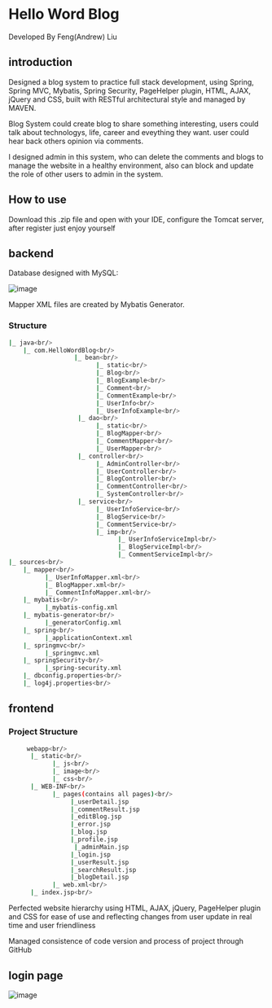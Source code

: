 # Hello Word Blog
Developed By Feng(Andrew) Liu
## introduction 
Designed a blog system to practice full stack development, using Spring, Spring MVC, Mybatis, Spring Security, PageHelper plugin, HTML, AJAX, jQuery and CSS, built with RESTful architectural style and managed by MAVEN.

Blog System could create blog to share something interesting, users could talk about technologys, life, career and eveything they want. user could hear back others opinion via comments.

I designed admin in this system, who can delete the comments and blogs to manage the website in a healthy environment, also can block and update the role of other users to admin in the system.

## How to use

Download this .zip file and open with your IDE, configure the Tomcat server, after register just enjoy yourself
 
## backend
Database designed with MySQL:

![image](https://github.com/fengliu1227/HelloWorldBlog/blob/master/eer.jpg)

Mapper XML files are created by Mybatis Generator.
### Structure
```bash
|_ java<br/>
    |_ com.HelloWordBlog<br/>
                  |_ bean<br/>
                        |_ static<br/>
                        |_ Blog<br/>
                        |_ BlogExample<br/>
                        |_ Comment<br/>
                        |_ CommentExample<br/>
                        |_ UserInfo<br/>
                        |_ UserInfoExample<br/>
                   |_ dao<br/>
                        |_ static<br/>
                        |_ BlogMapper<br/>
                        |_ CommentMapper<br/>
                        |_ UserMapper<br/>
                   |_ controller<br/>
                        |_ AdminController<br/>
                        |_ UserController<br/>
                        |_ BlogController<br/>
                        |_ CommentController<br/>
                        |_ SystemController<br/>
                   |_ service<br/>
                        |_ UserInfoService<br/>
                        |_ BlogService<br/>
                        |_ CommentService<br/>
                        |_ imp<br/>
                              |_ UserInfoServiceImpl<br/>
                              |_ BlogServiceImpl<br/>
                              |_ CommentServiceImpl<br/>
|_ sources<br/>
    |_ mapper<br/>
          |_ UserInfoMapper.xml<br/>
          |_ BlogMapper.xml<br/>
          |_ CommentInfoMapper.xml<br/>
    |_ mybatis<br/>
          |_mybatis-config.xml
    |_ mybatis-generator<br/>
          |_generatorConfig.xml
    |_ spring<br/>
          |_applicationContext.xml
    |_ springmvc<br/>
          |_springmvc.xml
    |_ springSecurity<br/>
          |_spring-security.xml
    |_ dbconfig.properties<br/>
    |_ log4j.properties<br/>
```

## frontend
### Project Structure
```bash
     webapp<br/>
      |_ static<br/>
            |_ js<br/>
            |_ image<br/>
            |_ css<br/>
      |_ WEB-INF<br/>
            |_ pages(contains all pages)<br/>
                 |_userDetail.jsp
                 |_commentResult.jsp
                 |_editBlog.jsp
                 |_error.jsp
                 |_blog.jsp
                 |_profile.jsp
                  |_adminMain.jsp
                 |_login.jsp
                 |_userResult.jsp
                 |_searchResult.jsp
                 |_blogDetail.jsp
            |_ web.xml<br/>
      |_ index.jsp<br/>
```

Perfected website hierarchy using HTML, AJAX, jQuery, PageHelper plugin and CSS for ease of use and reflecting changes from user update in real time and user friendliness

Managed consistence of code version and process of project through GitHub

## login page
![image](https://github.com/fengliu1227/HelloWorldBlog/blob/master/login.jpg)

